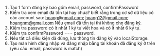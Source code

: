 1. Tạo 1 form đăng ký bao gồm email, password, confirmPassword
2. Kiểm tra xem email đã tồn tại hay chưa? biết rằng trong cơ sở dữ liệu có các account sau: hoang@gmail.com; hoang12@gmail.com; hoangnm@gmail.com
   Nếu email đã tồn tại thì không cho đăng ký.
3. Kiểm tra password có ít nhất 1 ký tự viết hoa và có ít nhất 6 ký tự.
4. Kiểm tra confirmPassword === password.
5. Nếu tất cả điều kiện đã đúng, lưu thông tin đăng ký vào localStorage.
6. Tạo màn hình đăng nhập và đăng nhập bằng tài khoản đã đăng ký ở trên (yêu cầu: email, password is match)
